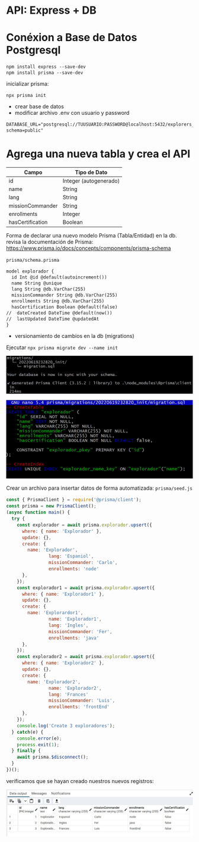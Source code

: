 # API: Express + DB

# Conéxion a Base de Datos Postgresql

```
npm install express --save-dev
npm install prisma --save-dev
```

inicializar prisma:

```
npx prisma init
```

- crear base de datos
- modificar archivo .env con usuario y password

```
DATABASE_URL="postgresql://TUUSUARIO:PASSWORD@localhost:5432/explorers_api?schema=public"
```

# Agrega una nueva tabla y crea el API

| Campo | Tipo de Dato |
|---|---|
| id | Integer (autogenerado) |
| name | String |
| lang | String |
| missionCommander | String |
| enrollments | Integer |
| hasCertification | Boolean |

Forma de declarar una nuevo modelo Prisma (Tabla/Entidad) en la db. revisa la documentación de Prisma: https://www.prisma.io/docs/concepts/components/prisma-schema

`prisma/schema.prisma`

```
model explorador {
  id Int @id @default(autoincrement())
  name String @unique
  lang String @db.VarChar(255)
  missionCommander String @db.VarChar(255)
  enrollments String @db.VarChar(255)
  hasCertification Boolean @default(false)
//  dateCreated DateTime @default(now())
//  lastUpdated DateTime @updatedAt
}
```
- versionamiento de cambios en la db (migrations)

Ejecutar `npx prisma migrate dev --name init`

![newMigration](./images/secondMigration.JPG)

![sql](./images/secondMsql.JPG)


Crear un archivo para insertar datos de forma automatizada:
`prisma/seed.js`

```javascript
const { PrismaClient } = require('@prisma/client');
const prisma = new PrismaClient();
(async function main() {
  try {
    const explorador = await prisma.explorador.upsert({
      where: { name: 'Explorador' },
      update: {},
      create: {
        name: 'Explorador',
				lang: 'Espaniol',
				missionCommander: 'Carlo',
				enrollments: 'node'
      },
    });
    const explorador1 = await prisma.explorador.upsert({
      where: { name: 'Explorador1' },
      update: {},
      create: {
        name: 'Explorardor1',
				name: 'Explorador1',
				lang: 'Ingles',
				missionCommander: 'Fer',
				enrollments: 'java'
      },
    });
    const explorador2 = await prisma.explorador.upsert({
      where: { name: 'Explorador2' },
      update: {},
      create: {
        name: 'Explorador2',
				name: 'Explorador2',
				lang: 'Frances'
				missionCommander: 'Luis',
				enrollments: 'frontEnd'
      },
    });
    console.log('Create 3 exploradores');
  } catch(e) {
    console.error(e);
    process.exit(1);
  } finally {
    await prisma.$disconnect();
  }
})();
```

verificamos que se hayan creado nuestros nuevos registros:

![registros](./images/registrosSeed.JPG)
